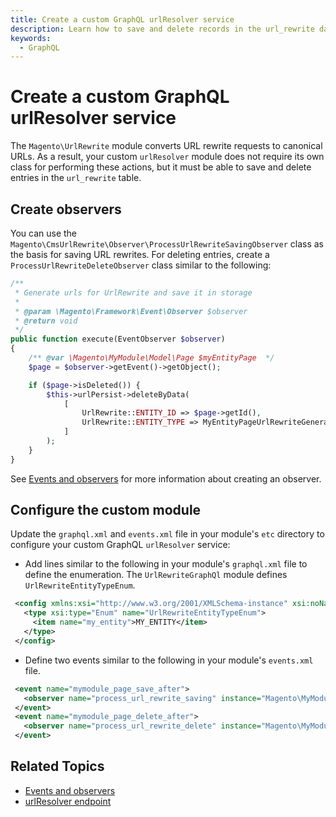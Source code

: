 ```yaml
---
title: Create a custom GraphQL urlResolver service
description: Learn how to save and delete records in the url_rewrite database table.
keywords:
  - GraphQL
---
```


# Create a custom GraphQL urlResolver service

The `Magento\UrlRewrite` module converts URL rewrite requests to canonical URLs. As a result, your custom `urlResolver` module does not require its own class for performing these actions, but it must be able to save and delete entries in the `url_rewrite` table.

## Create observers

You can use the `Magento\CmsUrlRewrite\Observer\ProcessUrlRewriteSavingObserver` class as the basis for saving URL rewrites. For deleting entries, create a `ProcessUrlRewriteDeleteObserver` class similar to the following:

```php
/**
 * Generate urls for UrlRewrite and save it in storage
 *
 * @param \Magento\Framework\Event\Observer $observer
 * @return void
 */
public function execute(EventObserver $observer)
{
    /** @var \Magento\MyModule\Model\Page $myEntityPage  */
    $page = $observer->getEvent()->getObject();

    if ($page->isDeleted()) {
        $this->urlPersist->deleteByData(
            [
                UrlRewrite::ENTITY_ID => $page->getId(),
                UrlRewrite::ENTITY_TYPE => MyEntityPageUrlRewriteGenerator::ENTITY_TYPE,
            ]
        );
    }
}
```

See [Events and observers](https://developer.adobe.com/commerce/php/development/components/events-and-observers/) for more information about creating an observer.

## Configure the custom module

Update the `graphql.xml` and `events.xml` file in your module's `etc` directory to configure your custom GraphQL `urlResolver` service:

*  Add lines similar to the following in your module's `graphql.xml` file to define the enumeration. The `UrlRewriteGraphQl` module defines `UrlRewriteEntityTypeEnum`.

 ```xml
  <config xmlns:xsi="http://www.w3.org/2001/XMLSchema-instance" xsi:noNamespaceSchemaLocation="urn:magento:module:Magento_GraphQl:etc/graphql.xsd">
    <type xsi:type="Enum" name="UrlRewriteEntityTypeEnum">
      <item name="my_entity">MY_ENTITY</item>
    </type>
  </config>
 ```

*  Define two events similar to the following in your module's `events.xml` file.

 ```xml
  <event name="mymodule_page_save_after">
    <observer name="process_url_rewrite_saving" instance="Magento\MyModuleRewrite\Observer\ProcessUrlRewriteSavingObserver" />
  </event>
  <event name="mymodule_page_delete_after">
    <observer name="process_url_rewrite_delete" instance="Magento\MyModuleRewrite\Observer\ProcessUrlRewriteDeleteObserver" />
  </event>
 ```

## Related Topics

*  [Events and observers](https://developer.adobe.com/commerce/php/development/components/events-and-observers/)
*  [urlResolver endpoint](../schema/products/queries/url-resolver.md)
